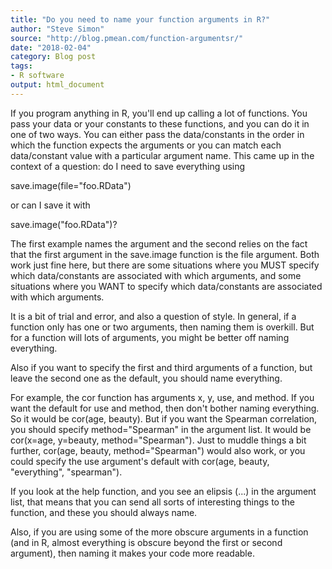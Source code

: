 ```yaml
---
title: "Do you need to name your function arguments in R?"
author: "Steve Simon"
source: "http://blog.pmean.com/function-argumentsr/"
date: "2018-02-04"
category: Blog post
tags:
- R software
output: html_document
---
```


If you program anything in R, you'll end up calling a lot of functions.
You pass your data or your constants to these functions, and you can do
it in one of two ways. You can either pass the data/constants in the
order in which the function expects the arguments or you can match each
data/constant value with a particular argument name. This came up in the
context of a question: do I need to save everything using

save.image(file="foo.RData")

or can I save it with

save.image("foo.RData")?

<!---More--->

The first example names the argument and the second relies on the fact
that the first argument in the save.image function is the file argument.
Both work just fine here, but there are some situations where you MUST
specify which data/constants are associated with which arguments, and
some situations where you WANT to specify which data/constants are
associated with which arguments.

It is a bit of trial and error, and also a question of style. In
general, if a function only has one or two arguments, then naming them
is overkill. But for a function will lots of arguments, you might be
better off naming everything.

Also if you want to specify the first and third arguments of a function,
but leave the second one as the default, you should name everything.

For example, the cor function has arguments x, y, use, and method. If
you want the default for use and method, then don't bother naming
everything. So it would be cor(age, beauty). But if you want the
Spearman correlation, you should specify method="Spearman" in the
argument list. It would be cor(x=age, y=beauty, method="Spearman"). Just
to muddle things a bit further, cor(age, beauty, method="Spearman")
would also work, or you could specify the use argument's default with
cor(age, beauty, "everything", "spearman").

If you look at the help function, and you see an elipsis (...) in the
argument list, that means that you can send all sorts of interesting
things to the function, and these you should always name.

Also, if you are using some of the more obscure arguments in a function
(and in R, almost everything is obscure beyond the first or second
argument), then naming it makes your code more readable.


